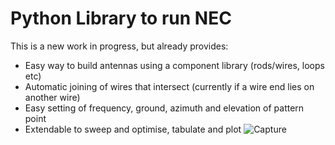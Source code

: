 # Python Library to run NEC
This is a new work in progress, but already provides:
* Easy way to build antennas using a component library (rods/wires, loops etc)
* Automatic joining of wires that intersect (currently if a wire end lies on another wire)
* Easy setting of frequency, ground, azimuth and elevation of pattern point
* Extendable to sweep and optimise, tabulate and plot
![Capture](https://github.com/user-attachments/assets/de95948a-58b6-4bb3-8367-dc35639638fe)
